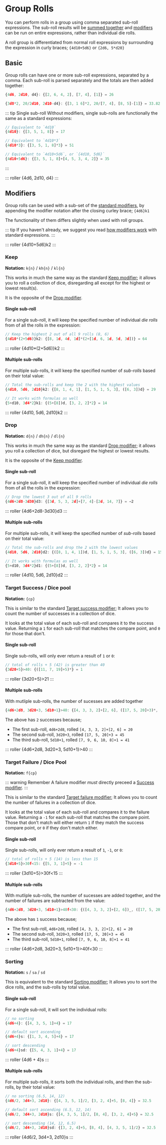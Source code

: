 # Group Rolls <Badge text="New" vertical="middle"/>

You can perform rolls in a group using comma separated sub-roll expressions. The sub-roll results will be [summed together](#basic) and [modifiers](#modifiers) can be run on entire expressions, rather than individual die rolls.

A roll group is differentiated from normal roll expressions by surrounding the expression in curly braces; `{4d10+5d6}` or `{2d6, 5*d20}`


## Basic

Group rolls can have one or more sub-roll expressions, separated by a comma.
Each sub-roll is parsed separately and the totals are then added together:

```javascript {1,3}
{4d6, 2d10, d4}: {[2, 6, 4, 2], [7, 4], [1]} = 26

{3d8*2, 20/2d10, 2d10-d4}: {[3, 1 6]*2, 20/[7, 4], [8, 5]-[1]} = 33.82
```

::: tip Single sub-roll
Without modifiers, single sub-rolls are functionally the same as a standard expressions:

```javascript {2,5,8}
// Equivalent to `4d10`
{4d10}: {[3, 5, 1, 8]} = 17

// Equivalent to `4d10*3`
{4d10*3}: {[3, 5, 1, 8]*3} = 51

// Equivalent to `4d10+5d6`, or `{4d10, 5d6}`
{4d10+5d6}: {[3, 5, 1, 8]+[4, 5, 3, 4, 2]} = 35
```
:::

::: roller {4d6, 2d10, d4} :::


## Modifiers

Group rolls can be used with a sub-set of the [standard modifiers](./modifiers.md), by appending the modifier notation after the closing curley brace; `{4d6}k1`

The functionality of them differs slightly when used with roll groups.

::: tip
If you haven't already, we suggest you read [how modifiers work](./modifiers.md) with standard expressions.
:::

::: roller {4d10+5d6}k2 :::


### Keep

**Notation:** `k{n}` / `kh{n}` / `kl{n}`

This works in much the same way as the standard [Keep modifier](./modifiers.md#keep); it allows you to roll a collection of dice, disregarding all except for the highest or lowest result(s).

It is the opposite of the [Drop modifier](#drop).


#### Single sub-roll

For a single sub-roll, it will keep the specified number of individual _die rolls_ from of all the rolls in the expression:

```javascript {2}
// Keep the highest 2 out of all 9 rolls (8, 6)
{4d10*(2+5d6)}k2: {[8, 1d, 4d, 1d]*(2+[1d, 6, 1d, 5d, 3d])} = 64
```

::: roller {4d10*(2+5d6)}k2 :::


#### Multiple sub-rolls

For multiple sub-rolls, it will keep the specified number of _sub-rolls_ based on their total value:

```javascript {2,5}
// Total the sub-rolls and keep the 2 with the highest values
{4d10, 5d6, 2d10}k2: {[8, 1, 4, 1], [1, 5, 1, 5, 3], ([6, 3])d} = 29

// It works with formulas as well
{5+d10, 3d4*2}k1: {(5+[8])d, [3, 2, 2]*2} = 14
```

::: roller {4d10, 5d6, 2d10}k2 :::


### Drop

**Notation:** `d{n}` / `dh{n}` / `dl{n}`

This works in much the same way as the standard [Drop modifier](./modifiers.md#drop); it allows you roll a collection of dice, but disregard the highest or lowest results.

It is the opposite of the [Keep modifier](#keep).


#### Single sub-roll

For a single sub-roll, it will keep the specified number of individual _die rolls_ from of all the rolls in the expression:

```javascript {2}
// Drop the lowest 3 out of all 9 rolls
{4d6+2d8-3d30}d3: {[3d, 5, 3, 2d]+[7, 4]-[2d, 14, 7]} = −2
```

::: roller {4d6+2d8-3d30}d3 :::


#### Multiple sub-rolls

For multiple sub-rolls, it will keep the specified number of _sub-rolls_ based on their total value:

```javascript {2,5}
// Total the sub-rolls and drop the 2 with the lowest values
{4d10, 5d6, 2d10}d2: {([8, 1, 4, 1])d, [1, 5, 1, 5, 3], ([6, 3])d} = 15

// It works with formulas as well
{5+d10, 3d4*2}d1: {(5+[8])d, [3, 2, 2]*2} = 14
```

::: roller {4d10, 5d6, 2d10}d2 :::


### Target Success / Dice pool

**Notation:** `{cp}`

This is similar to the standard [Target success modifier](./modifiers.md#target-success-dice-pool); It allows you to count the number of successes in a collection of dice.

It looks at the total value of each sub-roll and compares it to the success value. Returning a `1` for each sub-roll that matches the compare point, and `0` for those that don't.


#### Single sub-roll

Single sub-rolls, will only ever return a result of `1` or `0`:

```javascript {2}
// total of rolls + 5 (42) is greater than 40
{3d20+5}>40: {([11, 7, 19]+5)*} = 1
```

::: roller {3d20+5}>21 :::


#### Multiple sub-rolls

With mutliple sub-rolls, the number of sucesses are added together

```javascript
{4d6+2d8, 3d20+3, 5d10+1}>40: {[4, 3, 3, 2]+[2, 6], ([17, 5, 20]+3)*, ([7, 9, 6, 10, 8]+1)*} = 2
```

The above has `2` successes because;
* The first sub-roll, `4d6+2d8`, rolled `[4, 3, 3, 2]+[2, 6] = 20` <Badge type="warning" text="Not success" vertical="middle"/>
* The second sub-roll, `3d20+3`, rolled `[17, 5, 20]+3 = 45` <Badge text="Success" vertical="middle"/>
* The third sub-roll, `5d10+1`, rolled `[7, 9, 6, 10, 8]+1 = 41` <Badge text="Success" vertical="middle"/>

::: roller {4d6+2d8, 3d20+3, 5d10+1}>40 :::


### Target Failure / Dice Pool

**Notation:** `f{cp}`

::: warning Remember
A failure modifier _must_ directly preceed a [Success modifier](#target-success-dice-pool).
:::

This is similar to the standard [Target failure modifier](./modifiers.md#target-failure-dice-pool); It allows you to count the number of failures in a collection of dice.

It looks at the total value of each sub-roll and compares it to the failure value. Returning a `-1` for each sub-roll that matches the compare point.
Those that don't match will either return `1` if they match the success compare point, or `0` if they don't match either.


#### Single sub-roll

Single sub-rolls, will only ever return a result of `1`, `-1`, or `0`:

```javascript {2}
// total of rolls + 5 (14) is less than 15
{3d10+5}>30f<15: {[5, 3, 1]+5} = -1
```

::: roller {3d10+5}>30f<15 :::


#### Multiple sub-rolls

With mutliple sub-rolls, the number of sucesses are added together, and the number of failures are subtracted from the value:

```javascript
{4d6+2d8, 3d20+3, 5d10+1}>40f<30: {([4, 3, 3, 2]+[2, 6])_, ([17, 5, 20]+3)*, ([7, 9, 6, 10, 8]+1)*} = 1
```

The above has `1` success because;
* The first sub-roll, `4d6+2d8`, rolled `[4, 3, 3, 2]+[2, 6] = 20` <Badge type="danger" text="Failure" vertical="middle"/>
* The second sub-roll, `3d20+3`, rolled `[17, 5, 20]+3 = 45` <Badge text="Success" vertical="middle"/>
* The third sub-roll, `5d10+1`, rolled `[7, 9, 6, 10, 8]+1 = 41` <Badge text="Success" vertical="middle"/>

::: roller {4d6+2d8, 3d20+3, 5d10+1}>40f<30 :::


### Sorting

**Notation:** `s` / `sa` / `sd`

This is equivalent to the standard [Sorting modifier](./modifiers.md#sorting); It allows you to sort the dice rolls, and the sub-rolls by total value.


#### Single sub-roll

For a single sub-roll, it will sort the individual rolls:

```javascript {2,5,8}
// no sorting
{4d6+4}: {[4, 3, 5, 1]+4} = 17

// default sort ascending
{4d6+4}s: {[1, 3, 4, 5]+4} = 17

// sort descending
{4d6+4}sd: {[5, 4, 3, 1]+4} = 17
```

::: roller {4d6 + 4}s :::


#### Multiple sub-rolls

For multiple sub-rolls, it sorts both the individual rolls, and then the sub-rolls, by their total value:

```javascript {2,5,8}
// no sorting (6.5, 14, 12)
{4d6/2, 3d4+3, 2d10}: {[4, 3, 5, 1]/2, [3, 2, 4]+5, [8, 4]} = 32.5

// default sort ascending (6.5, 12, 14)
{4d6/2, 3d4+3, 2d10}s: {[4, 3, 5, 1]/2, [8, 4], [3, 2, 4]+5} = 32.5

// sort descending (14, 12, 6.5)
{4d6/2, 3d4+3, 2d10}sd: {[3, 2, 4]+5, [8, 4], [4, 3, 5, 1]/2} = 32.5
```

::: roller {4d6/2, 3d4+3, 2d10}s :::
